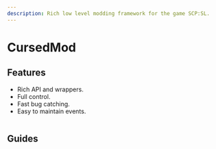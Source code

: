 ```yaml
---
description: Rich low level modding framework for the game SCP:SL.
---
```


# CursedMod

## Features

* Rich API and wrappers.
* Full control.
* Fast bug catching.
* Easy to maintain events.

<figure><img src="https://camo.githubusercontent.com/25896ba5a9d2593d09b7098d5db9142e6d77c4b24f4d6e12b069b2cafe8b40d3/68747470733a2f2f7265706f62656174732e6178696f6d2e636f2f6170692f656d6265642f313965653164613635613064636536636237366661633431643766383633623164353731636663662e737667" alt=""><figcaption></figcaption></figure>

## Guides




